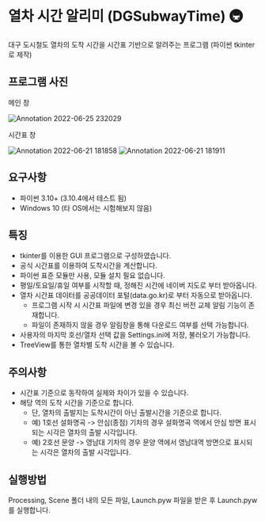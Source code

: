 # 열차 시간 알리미 (DGSubwayTime) 🚇 
대구 도시철도 열차의 도착 시간을 시간표 기반으로 알려주는 프로그램 (파이썬 tkinter로 제작)

## 프로그램 사진

메인 창

![Annotation 2022-06-25 232029](https://user-images.githubusercontent.com/60684821/175766055-32a82d2f-176a-4d2d-ba28-2474a293a64a.jpg)


시간표 창

![Annotation 2022-06-21 181858](https://user-images.githubusercontent.com/60684821/174765431-6ad8fdf2-3fb9-4aa2-9192-52258a31a5f1.jpg)
![Annotation 2022-06-21 181911](https://user-images.githubusercontent.com/60684821/174765435-0513943b-f2ba-411a-bdad-88ebacf487a8.jpg)


## 요구사항
* 파이썬 3.10+ (3.10.4에서 테스트 됨)
* Windows 10 (타 OS에서는 시험해보지 않음)

## 특징
* tkinter를 이용한 GUI 프로그램으로 구성하였습니다.
* 공식 시간표를 이용하여 도착시간을 계산합니다.
* 파이썬 표준 모듈만 사용, 모듈 설치 필요 없습니다.
* 평일/토요일/휴일 여부를 시작할 때, 정해진 시간에 네이버 지도로 부터 받아옵니다.
* 열차 시간표 데이터를 공공데이터 포털(data.go.kr)로 부터 자동으로 받아옵니다.
  * 프로그램 시작 시 시간표 파일에 변경 있을 경우 최신 버전 교체 알림 기능이 존재합니다.
  * 파일이 존재하지 않을 경우 알림창을 통해 다운로드 여부를 선택 가능합니다.
* 사용자의 마지막 호선/열차 선택 값을 Settings.ini에 저장, 불러오기 가능합니다.
* TreeView를 통한 열차별 도착 시간을 볼 수 있습니다.

## 주의사항
* 시간표 기준으로 동작하여 실제와 차이가 있을 수 있습니다.
* 해당 역의 도착 시간을 기준으로 합니다.
  * 단, 열차의 출발지는 도착시간이 아닌 출발시간을 기준으로 합니다.
  * 예) 1호선 설화명곡 -> 안심(종점) 기차의 경우 설화명곡 역에서 안심 방면 표시되는 시각은 열차의 출발 시각입니다.
  * 예) 2호선 문양 -> 영남대 기차의 경우 문양 역에서 영남대역 방면으로 표시되는 시각은 열차의 출발 시각입니다.

## 실행방법
Processing, Scene 폴더 내의 모든 파일, Launch.pyw 파일을 받은 후 Launch.pyw를 실행합니다.
